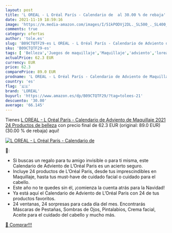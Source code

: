 ```yaml
---
layout: post
title: 'L OREAL - L Oréal París - Calendario de  al 30.00 % de rebaja'
date: 2021-11-19 18:59:16
image: 'https://m.media-amazon.com/images/I/51kPODVj2DL._SL500_._SL400_.jpg'
comments: true
category: ofertas
author: 'tole.es'
slug: 'B09CTQTF29-es L OREAL - L Oréal París - Calendario de Adviento de...'
sku: 'B09CTQTF29-es'
tags: [ 'Belleza','Juegos de maquillaje','Maquillaje','adviento','loreal', ]
actualPrice: 62.3 EUR
currency: EUR
price: 62.3
comparePrice: 89.0 EUR
prodname: 'L OREAL - L Oréal París - Calendario de Adviento de Maquillaje 2021  24 Productos de belleza'
country: 'es'
flag: '🇪🇸'
brand: 'LOREAL'
buyurl: 'https://www.amazon.es/dp/B09CTQTF29/?tag=tolees-21'
descuento: '30.00'
average: '66.145'
---
```


Tienes [L OREAL - L Oréal París - Calendario de Adviento de Maquillaje 2021  24 Productos de belleza](https://www.amazon.es/dp/B09CTQTF29/?tag=tolees-21) con precio final de  62.3 EUR (original: 89.0 EUR) (30.00 %  de rebaja) aqui!

[![L OREAL - L Oréal París - Calendario de ](https://m.media-amazon.com/images/I/51kPODVj2DL._SL500_._SL400_.jpg)](https://www.amazon.es/dp/B09CTQTF29/?tag=tolees-21)

🔎:

- Si buscas un regalo para tu amigo invisible o para ti misma, este Calendario de Adviento de L’Oréal Paris es un acierto seguro.
- Incluye 24 productos de L’Oréal Paris, desde tus imprescindibles en Maquillaje, hasta tus must-have de cuidado facial o cuidado para el cabello.
- Este año no te quedes sin él, ¡comienza la cuenta atrás para la Navidad!
- Ya está aquí el Calendario de Adviento de L’Oréal Paris con 24 de tus productos favoritos.
- 24 ventanas, 24 sorpresas para cada día del mes. Encontrarás Máscaras de Pestañas, Sombras de Ojos, Pintalabios, Crema facial, Aceite para el cuidado del cabello y mucho más.

[🛒 Comprar!!!](https://www.amazon.es/dp/B09CTQTF29/?tag=tolees-21)
